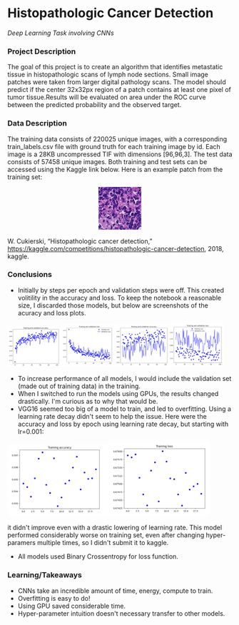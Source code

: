 # Histopathologic Cancer Detection
*Deep Learning Task involving CNNs*

### Project Description
The goal of this project is to create an algorithm that identifies metastatic tissue in histopathologic scans of lymph node sections. Small image patches were taken from larger digital pathology scans.  The model should predict if the center 32x32px region of a patch contains at least one pixel of tumor tissue.Results will be evaluated on area under the ROC curve between the predicted probability and the observed target.

### Data Description
The training data consists of 220025 unique images, with a corresponding train_labels.csv file with ground truth for each training image by id.  Each image is a 28KB uncompressed TIF with dimensions [96,96,3].  The test data consists of 57458 unique images. Both training and test sets can be accessed using the Kaggle link below. Here is an example patch from the training set:
<p align="center">
  <img src="0a0a8bdf1d78af77dcc0b94aef6fb5c2f841a3c0.jpg"  />
</p>

W. Cukierski, “Histopathologic cancer detection,” https://kaggle.com/competitions/histopathologic-cancer-detection, 2018, kaggle.


### Conclusions

- Initially by steps per epoch and validation steps were off.  This created volitility in the accuracy and loss.  To keep the notebook a reasonable size, I discarded those models, but below are screenshots of the acuracy and loss plots.

<img src="Plot1.png" style="width:24%"><img src="Plot2.png" style="width:24%"><img src="Plot3.png" style="width:24%"><img src="Plot4.png" style="width:24%">

- To increase performance of all models, I would include the validation set (made out of training data) in the training.
- When I switched to run the models using GPUs, the results changed drastically.  I'm curious as to why that would be.
- VGG16 seemed too big of a model to train, and led to overfitting. Using a learning rate decay didn't seem to help the issue. Here were the accuracy and loss by epoch using learning rate decay, but starting with lr=0.001:

<img src="VGGof1.png" style="width:45%"><img src="VGGof2.png" style="width:45%">

it didn't improve even with a drastic lowering of learning rate. This model performed considerably worse on training set, even after changing hyper-paramers multiple times, so I didn't submit it to kaggle.

- All models used Binary Crossentropy for loss function.
 
### Learning/Takeaways
- CNNs take an incredible amount of time, energy, compute to train.
- Overfitting is easy to do!
- Using GPU saved considerable time.
- Hyper-parameter intuition doesn't necessary transfer to other models.
